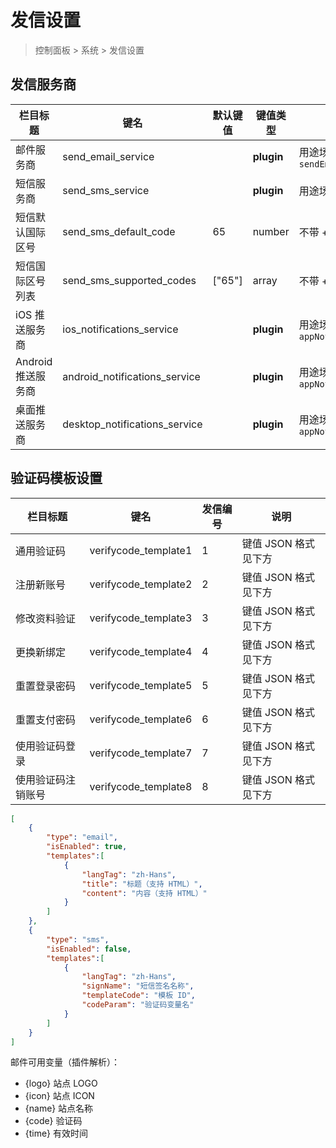 # 发信设置

> 控制面板 > 系统 > 发信设置

## 发信服务商

| 栏目标题 | 键名 | 默认键值 | 键值类型 | 说明 |
| --- | --- | --- | --- | --- |
| 邮件服务商 | send_email_service |  | **plugin** | 用途场景 `sendEmail` |
| 短信服务商 | send_sms_service |  | **plugin** | 用途场景 `sendSms` |
| 短信默认国际区号 | send_sms_default_code | 65 | number | 不带 + 号 |
| 短信国际区号列表 | send_sms_supported_codes | ["65"] | array | 不带 + 号 |
| iOS 推送服务商 | ios_notifications_service |  | **plugin** | 用途场景 `appNotifications` |
| Android 推送服务商 | android_notifications_service |  | **plugin** | 用途场景 `appNotifications` |
| 桌面推送服务商 | desktop_notifications_service |  | **plugin** | 用途场景 `appNotifications` |

## 验证码模板设置

| 栏目标题 | 键名 | 发信编号 | 说明 |
| --- | --- | --- | --- |
| 通用验证码 | verifycode_template1 | 1 | 键值 JSON 格式见下方 |
| 注册新账号 | verifycode_template2 | 2 | 键值 JSON 格式见下方 |
| 修改资料验证 | verifycode_template3 | 3 | 键值 JSON 格式见下方 |
| 更换新绑定 | verifycode_template4 | 4 | 键值 JSON 格式见下方 |
| 重置登录密码 | verifycode_template5 | 5 | 键值 JSON 格式见下方 |
| 重置支付密码 | verifycode_template6 | 6 | 键值 JSON 格式见下方 |
| 使用验证码登录 | verifycode_template7 | 7 | 键值 JSON 格式见下方 |
| 使用验证码注销账号 | verifycode_template8 | 8 | 键值 JSON 格式见下方 |

```json
[
    {
        "type": "email",
        "isEnabled": true,
        "templates":[
            {
                "langTag": "zh-Hans",
                "title": "标题（支持 HTML）",
                "content": "内容（支持 HTML）"
            }
        ]
    },
    {
        "type": "sms",
        "isEnabled": false,
        "templates":[
            {
                "langTag": "zh-Hans",
                "signName": "短信签名名称",
                "templateCode": "模板 ID",
                "codeParam": "验证码变量名"
            }
        ]
    }
]
```

邮件可用变量（插件解析）：
- {logo} 站点 LOGO
- {icon} 站点 ICON
- {name} 站点名称
- {code} 验证码
- {time} 有效时间
